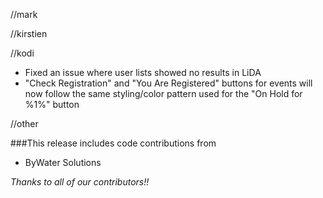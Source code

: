 //mark

//kirstien

//kodi
- Fixed an issue where user lists showed no results in LiDA
- "Check Registration" and "You Are Registered" buttons for events will now follow the same styling/color pattern used for the "On Hold for %1%" button

//other

###This release includes code contributions from
- ByWater Solutions

_Thanks to all of our contributors!!_